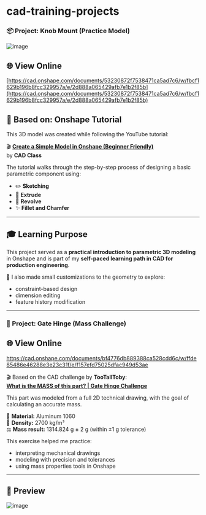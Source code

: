 # cad-training-projects

### 📦 Project: Knob Mount (Practice Model)
![image](https://github.com/user-attachments/assets/bb0b7d44-b08a-4534-b80f-54085a1c3799)


## 🌐 View Online  
[https://cad.onshape.com/documents/53230872f7538471ca5ad7c6/w/fbcf1629b196b8fcc329957a/e/2d888a065429afb7e1b2f85b](https://cad.onshape.com/documents/53230872f7538471ca5ad7c6/w/fbcf1629b196b8fcc329957a/e/2d888a065429afb7e1b2f85b)

## 🎥 Based on: Onshape Tutorial

This 3D model was created while following the YouTube tutorial:

🎬 **[Create a Simple Model in Onshape (Beginner Friendly)](https://www.youtube.com/watch?v=2utLjjkXpIg)**  
by **CAD Class**

The tutorial walks through the step-by-step process of designing a basic parametric component using:

- ✏️ **Sketching**
- 🧱 **Extrude**
- 🔄 **Revolve**
- ✨ **Fillet and Chamfer**

---

## 🎓 Learning Purpose

This project served as a **practical introduction to parametric 3D modeling** in Onshape and is part of my **self-paced learning path in CAD for production engineering**.

🔧 I also made small customizations to the geometry to explore:
- constraint-based design
- dimension editing
- feature history modification

---

### 🧩 Project: Gate Hinge (Mass Challenge)

## 🌐 View Online  
https://cad.onshape.com/documents/bf4776db889388ca528cdd6c/w/ffde85486e46288e3e23c31f/e/f157efd75025dfac949d53ae

🎬 Based on the CAD challenge by **TooTallToby**:  
**[What is the MASS of this part? | Gate Hinge Challenge](https://www.youtube.com/watch?v=vJHViLPJNuw&t=33s)**

This part was modeled from a full 2D technical drawing, with the goal of calculating an accurate mass.

🧮 **Material:** Aluminum 1060  
📐 **Density:** 2700 kg/m³  
⚖️ **Mass result:** 1314.824 g ± 2 g (within ±1 g tolerance)

This exercise helped me practice:
- interpreting mechanical drawings
- modeling with precision and tolerances
- using mass properties tools in Onshape

---

## 📸 Preview  
![image](https://github.com/user-attachments/assets/b4023313-19d9-4bd7-89aa-d3cefdbfdd83)

